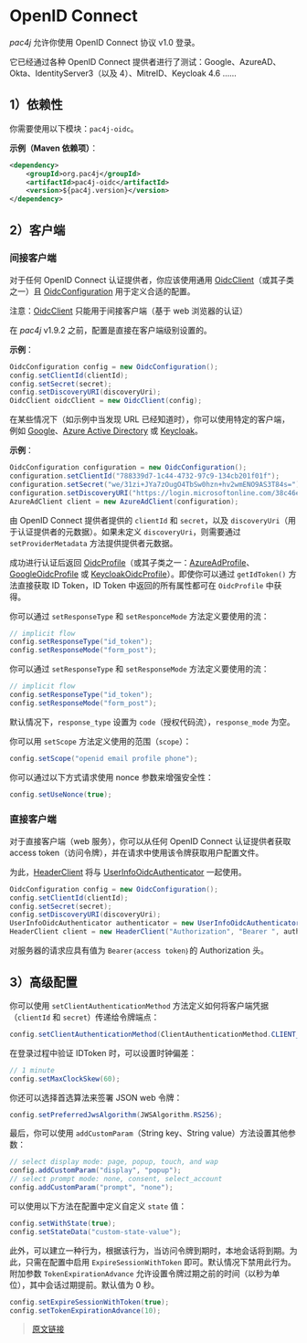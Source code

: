 # OpenID Connect

*pac4j* 允许你使用 OpenID Connect 协议 v1.0 登录。

它已经通过各种 OpenID Connect 提供者进行了测试：Google、AzureAD、Okta、IdentityServer3（以及 4）、MitreID、Keycloak 4.6 ……

## 1）依赖性

你需要使用以下模块：`pac4j-oidc`。

**示例（Maven 依赖项）**：

```xml
<dependency>
    <groupId>org.pac4j</groupId>
    <artifactId>pac4j-oidc</artifactId>
    <version>${pac4j.version}</version>
</dependency>
```

## 2）客户端

### 间接客户端

对于任何 OpenID Connect 认证提供者，你应该使用通用 [OidcClient](https://github.com/pac4j/pac4j/blob/master/pac4j-oidc/src/main/java/org/pac4j/oidc/client/OidcClient.java)（或其子类之一）且 [OidcConfiguration](https://github.com/pac4j/pac4j/blob/master/pac4j-oidc/src/main/java/org/pac4j/oidc/config/OidcConfiguration.java) 用于定义合适的配置。

注意：[OidcClient](https://github.com/pac4j/pac4j/blob/master/pac4j-oidc/src/main/java/org/pac4j/oidc/client/OidcClient.java) 只能用于间接客户端（基于 web 浏览器的认证）

在 *pac4j* v1.9.2 之前，配置是直接在客户端级别设置的。

**示例**：

```java
OidcConfiguration config = new OidcConfiguration();
config.setClientId(clientId);
config.setSecret(secret);
config.setDiscoveryURI(discoveryUri);
OidcClient oidcClient = new OidcClient(config);
```

在某些情况下（如示例中当发现 URL 已经知道时），你可以使用特定的客户端，例如 [Google](https://github.com/pac4j/pac4j/blob/master/pac4j-oidc/src/main/java/org/pac4j/oidc/client/GoogleOidcClient.java)、[Azure Active Directory](https://github.com/pac4j/pac4j/blob/master/pac4j-oidc/src/main/java/org/pac4j/oidc/client/AzureAdClient.java) 或 [Keycloak](https://github.com/pac4j/pac4j/blob/master/pac4j-oidc/src/main/java/org/pac4j/oidc/client/KeycloakOidcClient.java)。

**示例**：

```java
OidcConfiguration configuration = new OidcConfiguration();
configuration.setClientId("788339d7-1c44-4732-97c9-134cb201f01f");
configuration.setSecret("we/31zi+JYa7zOugO4TbSw0hzn+hv2wmENO9AS3T84s=");
configuration.setDiscoveryURI("https://login.microsoftonline.com/38c46e5a-21f0-46e5-940d-3ca06fd1a330/.well-known/openid-configuration");
AzureAdClient client = new AzureAdClient(configuration);
```

由 OpenID Connect 提供者提供的 `clientId` 和 `secret`，以及 `discoveryUri`（用于认证提供者的元数据）。如果未定义 `discoveryUri`，则需要通过 `setProviderMetadata` 方法提供提供者元数据。

成功进行认证后返回 [OidcProfile](https://github.com/pac4j/pac4j/blob/master/pac4j-oidc/src/main/java/org/pac4j/oidc/profile/OidcProfile.java)（或其子类之一：[AzureAdProfile](https://github.com/pac4j/pac4j/blob/master/pac4j-oidc/src/main/java/org/pac4j/oidc/profile/azuread/AzureAdProfile.java)、[GoogleOidcProfile](https://github.com/pac4j/pac4j/blob/master/pac4j-oidc/src/main/java/org/pac4j/oidc/profile/google/GoogleOidcProfile.java) 或 [KeycloakOidcProfile](https://github.com/pac4j/pac4j/blob/master/pac4j-oidc/src/main/java/org/pac4j/oidc/profile/keycloak/KeycloakOidcProfile.java)）。即使你可以通过 `getIdToken()` 方法直接获取 ID Token，ID Token 中返回的所有属性都可在 `OidcProfile` 中获得。

你可以通过 `setResponseType` 和 `setResponceMode` 方法定义要使用的流：

```java
// implicit flow
config.setResponseType("id_token");
config.setResponseMode("form_post");
```

你可以通过 `setResponseType` 和 `setResponseMode` 方法定义要使用的流：

```java
// implicit flow
config.setResponseType("id_token");
config.setResponseMode("form_post");
```

默认情况下，`response_type` 设置为 `code`（授权代码流），`response_mode` 为空。

你可以用 `setScope` 方法定义使用的范围（`scope`）：

```java
config.setScope("openid email profile phone");
```

你可以通过以下方式请求使用 nonce 参数来增强安全性：

```java
config.setUseNonce(true);
```

### 直接客户端

对于直接客户端（web 服务），你可以从任何 OpenID Connect 认证提供者获取 access token（访问令牌），并在请求中使用该令牌获取用户配置文件。

为此，[HeaderClient](https://github.com/pac4j/pac4j/blob/master/pac4j-http/src/main/java/org/pac4j/http/client/direct/HeaderClient.java) 将与 [UserInfoOidcAuthenticator](https://github.com/pac4j/pac4j/blob/master/pac4j-oidc/src/main/java/org/pac4j/oidc/credentials/authenticator/UserInfoOidcAuthenticator.java) 一起使用。

```java
OidcConfiguration config = new OidcConfiguration();
config.setClientId(clientId);
config.setSecret(secret);
config.setDiscoveryURI(discoveryUri);
UserInfoOidcAuthenticator authenticator = new UserInfoOidcAuthenticator(config);
HeaderClient client = new HeaderClient("Authorization", "Bearer ", authenticator);
```

对服务器的请求应具有值为 `Bearer｛access token｝`的 Authorization 头。

## 3）高级配置

你可以使用 `setClientAuthenticationMethod` 方法定义如何将客户端凭据（`clientId` 和 `secret`）传递给令牌端点：

```java
config.setClientAuthenticationMethod(ClientAuthenticationMethod.CLIENT_SECRET_BASIC);
```

在登录过程中验证 IDToken 时，可以设置时钟偏差：

```java
// 1 minute
config.setMaxClockSkew(60);
```

你还可以选择首选算法来签署 JSON web 令牌：

```java
config.setPreferredJwsAlgorithm(JWSAlgorithm.RS256);
```

最后，你可以使用 `addCustomParam`（String key、String value）方法设置其他参数：

```java
// select display mode: page, popup, touch, and wap
config.addCustomParam("display", "popup");
// select prompt mode: none, consent, select_account
config.addCustomParam("prompt", "none");
```

可以使用以下方法在配置中定义自定义 `state` 值：

```java
config.setWithState(true);
config.setStateData("custom-state-value");
```

此外，可以建立一种行为，根据该行为，当访问令牌到期时，本地会话将到期。为此，只需在配置中启用 `ExpireSessionWithToken` 即可。默认情况下禁用此行为。附加参数 `TokenExpirationAdvance`     允许设置令牌过期之前的时间（以秒为单位），其中会话过期提前。默认值为 0 秒。

```java
config.setExpireSessionWithToken(true);​​​​​
config.setTokenExpirationAdvance(10​​​​​​​​​);
```

> [原文链接](https://www.pac4j.org/4.0.x/docs/clients/openid-connect.html)
